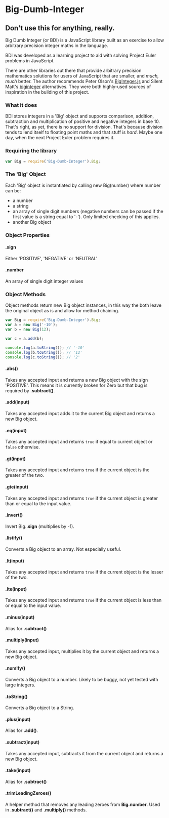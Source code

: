# Big-Dumb-Integer
## Don't use this for anything, really.

Big Dumb Integer (or BDI) is a JavaScript library built as an exercise to allow arbitrary precision integer maths in the language.

BDI was developed as a learning project to aid with solving Project Euler problems in JavaScript. 

There are other libraries out there that provide arbitrary precision mathematics solutions for users of JavaScript that are smaller, and _much, much_ better. The author recommends Peter Olson's [BigInteger.js](https://github.com/peterolson/BigInteger.js) and Silent Matt's [biginteger](http://silentmatt.com/biginteger/) alternatives. They were both highly-used sources of inspiration in the building of this project.

### What it does

BDI stores integers in a 'Big' object and supports comparison, addition, subtraction and multiplication of positive and negative integers in base 10. That's right, as yet, there is no support for division. That's because division tends to lend itself to floating point maths and that stuff is _hard_. Maybe one day, when the next Project Euler problem requires it.

### Requiring the library
```javascript
var Big = require('Big-Dumb-Integer').Big;
```

### The 'Big' Object
Each 'Big' object is instantiated by calling new Big(number) where number can be:
* a number
* a string
* an array of single digit numbers (negative numbers can be passed if the first value is a string equal to '-'). Only limited checking of this applies.
* another Big object

### Object Properties
#### .sign
Either 'POSITIVE', 'NEGATIVE' or 'NEUTRAL'

#### .number
An array of single digit integer values

### Object Methods
Object methods return new Big object instances, in this way the both leave the original object as is and allow for method chaining.

```javascript
var Big = require('Big-Dumb-Integer').Big;
var a = new Big('-10');
var b = new Big(12);

var c = a.add(b);

console.log(a.toString()); // '-10'
console.log(b.toString()); // '12'
console.log(c.toString()); // '2'
```

#### .abs()
Takes any accepted input and returns a new Big object with the sign 'POSITIVE'. This means it is currently broken for Zero but that bug is required by **.subtract()**.

#### .add(input)
Takes any accepted input adds it to the current Big object and returns a new Big object.

#### .eq(input)
Takes any accepted input and returns `true` if equal to current object or `false` otherwise.

#### .gt(input)
Takes any accepted input and returns `true` if the current object is the greater of the two.

#### .gte(input)
Takes any accepted input and returns `true` if the current object is greater than or equal to the input value.

#### .invert()
Invert Big.**.sign** (multiplies by -1).

#### .listify()
Converts a Big object to an array. Not especially useful.

#### .lt(input)
Takes any accepted input and returns `true` if the current object is the lesser of the two.

#### .lte(input)
Takes any accepted input and returns `true` if the current object is less than or equal to the input value.

#### .minus(input)
Alias for **.subtract()**

#### .multiply(input)
Takes any accepted input, multiplies it by the current object and returns a new Big object.

#### .numify()
Converts a Big object to a number. Likely to be buggy, not yet tested with large integers.

#### .toString()
Converts a Big object to a String.

#### .plus(input)
Alias for **.add()**.

#### .subtract(input)
Takes any accepted input, subtracts it from the current object and returns a new Big object.

#### .take(input)
Alias for **.subtract()**

#### .trimLeadingZeroes()
A helper method that removes any leading zeroes from **Big.number**. Used in **.subtract()** and **.multiply()** methods.

